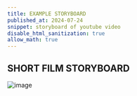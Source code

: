 ```yaml
---
title: EXAMPLE STORYBOARD
published_at: 2024-07-24
snippet: storyboard of youtube video
disable_html_sanitization: true
allow_math: true
---
```

## SHORT FILM STORYBOARD
![image](pic11.jpg)